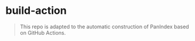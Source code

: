 # build-action

> This repo is adapted to the automatic construction of PanIndex based on GitHub Actions.